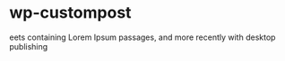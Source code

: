 wp-custompost
=============

eets containing Lorem Ipsum passages, and more recently with desktop publishing
